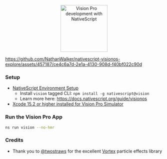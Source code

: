<p align="center">
<img src="https://github.com/NathanWalker/nativescript-visionos-explore/assets/457187/e12f61e1-490e-4e23-ac9e-a340278dba07" height="150" alt="Vision Pro development with NativeScript" />
</p>

https://github.com/NathanWalker/nativescript-visionos-explore/assets/457187/ce4c6a7d-2e1a-4130-908d-f40bf022c90d

### Setup

- [NativeScript Environment Setup](https://docs.nativescript.org/setup/macos#setting-up-macos-for-ios)
  - Install `vision` tagged CLI: `npm install -g nativescript@vision`
  - Learn more here: https://docs.nativescript.org/guide/visionos
- [Xcode 15.2 or higher installed for Vision Pro Simulator](https://developer.apple.com/download/applications/)

### Run the Vision Pro App

```bash
ns run vision --no-hmr
```

### Credits

- Thank you to [@twostraws](https://x.com/twostraws) for the excellent [Vortex](https://github.com/twostraws/vortex) particle effects library 
